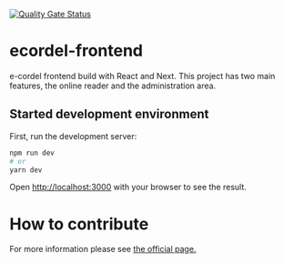 [![Quality Gate Status](https://sonarcloud.io/api/project_badges/measure?project=e-cordel_ecordel-frontend&metric=alert_status)](https://sonarcloud.io/dashboard?id=e-cordel_ecordel-frontend)

# ecordel-frontend

e-cordel frontend build with React and Next. This project has two main features, the online reader and the administration area.

## Started development environment

First, run the development server:

```bash
npm run dev
# or
yarn dev
```

Open [http://localhost:3000](http://localhost:3000) with your browser to see the result.

# How to contribute

For more information please see [the official page.](https://ecordel.com.br/como-contribuir/)